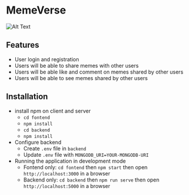 # MemeVerse

![Alt Text](https://media.giphy.com/media/sVJsujIiUEWLaDQQpV/giphy.gif?cid=790b7611462e0b91149c5f8adff3f3d1f9f9552b82f04a3a&rid=giphy.gif&ct=g)
## Features
* User login and registration
* Users will be able to share memes with other users
* Users will be able like and comment on memes shared by other users
* Users will be able to see memes shared by other users 




## Installation

- install npm on client and server
  - `cd fontend`
  - `npm install`
  - `cd backend`
  - `npm install`
- Configure backend
  - Create `.env` file in `backend`
  - Update `.env` file with `MONGODB_URI=YOUR-MONGODB-URI` 
- Running the application in development mode
  -  Fontend only: `cd fontend` then `npm start` then open `http://localhost:3000` in a browser
  - Backend only: `cd backend` then `npm run serve` then open `http://localhost:5000` in a browser
